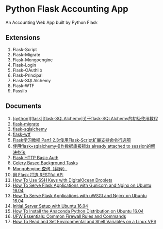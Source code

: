 # Python Flask Accounting App
An Accounting Web App built by Python Flask

## Extensions
1. Flask-Script
2. Flask-Migrate
3. Flask-Mongoengine
4. Flask-Login
5. Flask-OAuthlib
6. Flask-Principal 
7. Flask-SQLAlchemy
8. Flask-WTF
9. Passlib

## Documents
1. [[python][flask][flask-SQLAlchemy]关于flask-SQLAlchemy的初级使用教程](http://www.cnblogs.com/alima/p/5734992.html)
2. [flask-migrate](https://flask-migrate.readthedocs.io/en/latest/)
3. [flask-sqlalchemy](http://flask-sqlalchemy.pocoo.org/2.1/quickstart/)
4. [flask-wtf](https://flask-wtf.readthedocs.io/en/stable/)
5. [Flask学习教程 Part1 2.3:使用Flask-Script扩展支持命令行选项](http://roseou.github.io/2016/05/15/script/)
6. [使用flask+sqlalchemy操作数据库报错:is already attached to session的解决办法](https://webcache.googleusercontent.com/search?q=cache:IVEsie1MoMgJ:https://www.jarviswang.me/%3Fp%3D448+&cd=17&hl=zh-TW&ct=clnk&gl=tw)
7. [Flask HTTP Basic Auth](http://flask.pocoo.org/snippets/8/)
8. [Celery Based Background Tasks](http://flask.pocoo.org/docs/0.12/patterns/celery/)
9. [MongoEngine 查询（翻译）](https://segmentfault.com/a/1190000008025156)
10. [用 Flask 打造 RESTful API](http://seanlin.logdown.com/posts/239771-use-flask-to-create-restful-api)
11. [How To Use SSH Keys with DigitalOcean Droplets](https://www.digitalocean.com/community/tutorials/how-to-use-ssh-keys-with-digitalocean-droplets)
12. [How To Serve Flask Applications with Gunicorn and Nginx on Ubuntu 16.04](https://www.digitalocean.com/community/tutorials/how-to-serve-flask-applications-with-gunicorn-and-nginx-on-ubuntu-16-04)
13. [How To Serve Flask Applications with uWSGI and Nginx on Ubuntu 16.04](https://www.digitalocean.com/community/tutorials/how-to-serve-flask-applications-with-uwsgi-and-nginx-on-ubuntu-16-04)
14. [Initial Server Setup with Ubuntu 16.04](https://www.digitalocean.com/community/tutorials/initial-server-setup-with-ubuntu-16-04)
15. [How To Install the Anaconda Python Distribution on Ubuntu 16.04](https://www.digitalocean.com/community/tutorials/how-to-install-the-anaconda-python-distribution-on-ubuntu-16-04)
16. [UFW Essentials: Common Firewall Rules and Commands](https://www.digitalocean.com/community/tutorials/ufw-essentials-common-firewall-rules-and-commands)
17. [ How To Read and Set Environmental and Shell Variables on a Linux VPS](https://www.digitalocean.com/community/tutorials/how-to-read-and-set-environmental-and-shell-variables-on-a-linux-vps)